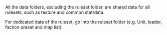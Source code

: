 All the data folders, excluding the ruleset folder, are shared data for all rulesets, such as texture and common
stat/data.

For dedicated data of the ruleset, go into the ruleset folder (e.g. Unit, leader, faction preset and map list).
